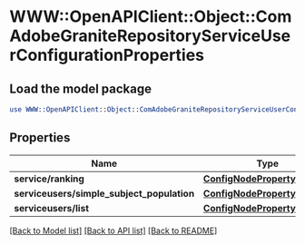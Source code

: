 # WWW::OpenAPIClient::Object::ComAdobeGraniteRepositoryServiceUserConfigurationProperties

## Load the model package
```perl
use WWW::OpenAPIClient::Object::ComAdobeGraniteRepositoryServiceUserConfigurationProperties;
```

## Properties
Name | Type | Description | Notes
------------ | ------------- | ------------- | -------------
**service/ranking** | [**ConfigNodePropertyInteger**](ConfigNodePropertyInteger.md) |  | [optional] 
**serviceusers/simple_subject_population** | [**ConfigNodePropertyBoolean**](ConfigNodePropertyBoolean.md) |  | [optional] 
**serviceusers/list** | [**ConfigNodePropertyArray**](ConfigNodePropertyArray.md) |  | [optional] 

[[Back to Model list]](../README.md#documentation-for-models) [[Back to API list]](../README.md#documentation-for-api-endpoints) [[Back to README]](../README.md)



